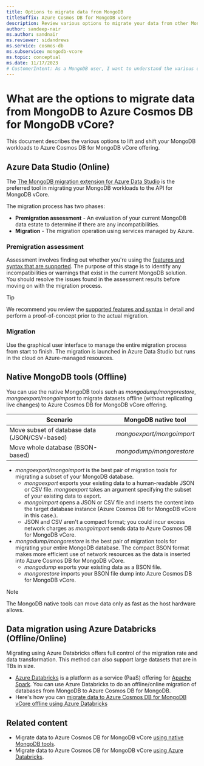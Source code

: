 ```yaml
---
title: Options to migrate data from MongoDB
titleSuffix: Azure Cosmos DB for MongoDB vCore
description: Review various options to migrate your data from other MongoDB sources to Azure Cosmos DB for MongoDB vCore.
author: sandeep-nair
ms.author: sandnair
ms.reviewer: sidandrews
ms.service: cosmos-db
ms.subservice: mongodb-vcore
ms.topic: conceptual
ms.date: 11/17/2023
# CustomerIntent: As a MongoDB user, I want to understand the various options available to migrate my data to Azure Cosmos DB for MongoDB vCore, so that I can make an informed decision about which option is best for my use case.
---
```


# What are the options to migrate data from MongoDB to Azure Cosmos DB for MongoDB vCore?

This document describes the various options to lift and shift your MongoDB workloads to Azure Cosmos DB for MongoDB vCore offering.

## Azure Data Studio (Online)

The [The MongoDB migration extension for Azure Data Studio](/azure-data-studio/extensions/database-migration-for-mongo-extension) is the preferred tool in migrating your MongoDB workloads to the API for MongoDB vCore.

The migration process has two phases:

- **Premigration assessment** - An evaluation of your current MongoDB data estate to determine if there are any incompatibilities.
- **Migration** - The migration operation using services managed by Azure.

### Premigration assessment

Assessment involves finding out whether you're using the [features and syntax that are supported](./compatibility.md). The purpose of this stage is to identify any incompatibilities or warnings that exist in the current MongoDB solution. You should resolve the issues found in the assessment results before moving on with the migration process.

> [!TIP]
> We recommend you review the [supported features and syntax](./compatibility.md) in detail and perform a proof-of-concept prior to the actual migration.

### Migration

Use the graphical user interface to manage the entire migration process from start to finish. The migration is launched in Azure Data Studio but runs in the cloud on Azure-managed resources.

## Native MongoDB tools (Offline)

You can use the native MongoDB tools such as *mongodump/mongorestore*, *mongoexport/mongoimport* to migrate datasets offline (without replicating live changes) to Azure Cosmos DB for MongoDB vCore offering.

| Scenario | MongoDB native tool |
| --- | --- |
| Move subset of database data (JSON/CSV-based) | *mongoexport/mongoimport* |
| Move whole database (BSON-based) | *mongodump/mongorestore* |

- *mongoexport/mongoimport* is the best pair of migration tools for migrating a subset of your MongoDB database.
  - *mongoexport* exports your existing data to a human-readable JSON or CSV file. *mongoexport* takes an argument specifying the subset of your existing data to export.
  - *mongoimport* opens a JSON or CSV file and inserts the content into the target database instance (Azure Cosmos DB for MongoDB vCore in this case.).
  - JSON and CSV aren't a compact format; you could incur excess network charges as *mongoimport* sends data to Azure Cosmos DB for MongoDB vCore.
- *mongodump/mongorestore* is the best pair of migration tools for migrating your entire MongoDB database. The compact BSON format makes more efficient use of network resources as the data is inserted into Azure Cosmos DB for MongoDB vCore.
  - *mongodump* exports your existing data as a BSON file.
  - *mongorestore* imports your BSON file dump into Azure Cosmos DB for MongoDB vCore.

> [!NOTE]
> The MongoDB native tools can move data only as fast as the host hardware allows.

## Data migration using Azure Databricks (Offline/Online)

Migrating using Azure Databricks offers full control of the migration rate and data transformation. This method can also support large datasets that are in TBs in size.

- [Azure Databricks](https://azure.microsoft.com/services/databricks/) is a platform as a service (PaaS) offering for [Apache Spark](https://spark.apache.org/). You can use Azure Databricks to do an offline/online migration of databases from MongoDB to Azure Cosmos DB for MongoDB.
- Here's how you can [migrate data to Azure Cosmos DB for MongoDB vCore offline using Azure Databricks](../migrate-databricks.md#provision-an-azure-databricks-cluster)

## Related content

- Migrate data to Azure Cosmos DB for MongoDB vCore [using native MongoDB tools](how-to-migrate-native-tools.md).
- Migrate data to Azure Cosmos DB for MongoDB vCore [using Azure Databricks](../migrate-databricks.md).
